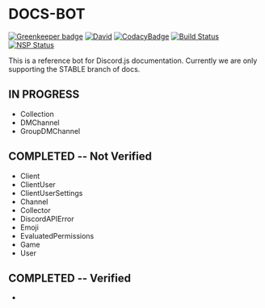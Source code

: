# DOCS-BOT

[![Greenkeeper badge](https://badges.greenkeeper.io/Odinthewanderer/docs-bot.svg)](https://greenkeeper.io/)
[![David](https://img.shields.io/david/Odinthewanderer/docs-bot.svg?maxAge=3600)](https://david-dm.org/Odinthewanderer/docs-bot)
[![CodacyBadge](https://api.codacy.com/project/badge/Grade/5a97b1df1a8e4fc3b48393b0a58fa86b)](https://www.codacy.com/app/Odinthewanderer/docs-bot?utm_source=github.com&amp;utm_medium=referral&amp;utm_content=Odinthewanderer/docs-bot&amp;utm_campaign=Badge_Grade)
[![Build Status](https://travis-ci.org/Odinthewanderer/docs-bot.svg?branch=master)](https://travis-ci.org/Odinthewanderer/docs-bot)
[![NSP Status](https://nodesecurity.io/orgs/odin/projects/f969f516-aa7f-4a00-a8d9-6ad2d27b81ad/badge)](https://nodesecurity.io/orgs/odin/projects/f969f516-aa7f-4a00-a8d9-6ad2d27b81ad)

This is a reference bot for Discord.js documentation. Currently we are only supporting the STABLE branch of docs.

## IN PROGRESS
- Collection
- DMChannel
- GroupDMChannel

## COMPLETED -- Not Verified
- Client
- ClientUser
- ClientUserSettings
- Channel
- Collector
- DiscordAPIError
- Emoji
- EvaluatedPermissions
- Game
- User

## COMPLETED -- Verified
-
